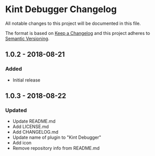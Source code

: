# Kint Debugger Changelog

All notable changes to this project will be documented in this file.

The format is based on [Keep a Changelog](http://keepachangelog.com/) and this project adheres to [Semantic Versioning](http://semver.org/).

## 1.0.2 - 2018-08-21
### Added
- Initial release

## 1.0.3 - 2018-08-22
### Updated
- Update README.md
- Add LICENSE.md
- Add CHANGELOG.md
- Update name of plugin to "Kint Debugger"
- Add icon
- Remove repository info from README.md